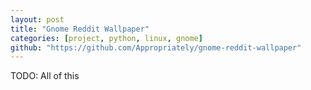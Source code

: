 ```yaml
---
layout: post
title: "Gnome Reddit Wallpaper"
categories: [project, python, linux, gnome]
github: "https://github.com/Appropriately/gnome-reddit-wallpaper"
---
```


TODO: All of this